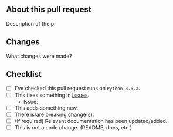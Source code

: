 ## About this pull request

Description of the pr

## Changes

What changes were made?

## Checklist

- [ ] I've checked this pull request runs on `Python 3.6.X`.
- [ ] This fixes something in [Issues](https://github.com/eunwoo1104/discord-py-slash-command/issues).
    - Issue:
- [ ] This adds something new.
- [ ] There is/are breaking change(s).
- [ ] (If required) Relevant documentation has been updated/added.
- [ ] This is not a code change. (README, docs, etc.)
